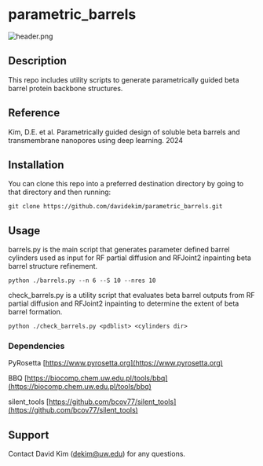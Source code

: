 # parametric_barrels

![header.png](./header.png)

## Description
This repo includes utility scripts to generate parametrically guided beta barrel protein backbone structures.

## Reference
Kim, D.E. et al. Parametrically guided design of soluble beta barrels and transmembrane nanopores using deep learning. 2024

## Installation
You can clone this repo into a preferred destination directory by going to that directory and then running:

`git clone https://github.com/davidekim/parametric_barrels.git`

## Usage
barrels.py is the main script that generates parameter defined barrel cylinders used as input for RF partial diffusion and RFJoint2 inpainting beta barrel structure refinement.

`python ./barrels.py --n 6 --S 10 --nres 10`

check_barrels.py is a utility script that evaluates beta barrel outputs from RF partial diffusion and RFJoint2 inpainting to determine the extent of beta barrel formation.

`python ./check_barrels.py <pdblist> <cylinders dir>`

### Dependencies
PyRosetta [https://www.pyrosetta.org](https://www.pyrosetta.org)

BBQ [https://biocomp.chem.uw.edu.pl/tools/bbq](https://biocomp.chem.uw.edu.pl/tools/bbq)

silent_tools [https://github.com/bcov77/silent_tools](https://github.com/bcov77/silent_tools)

## Support
Contact David Kim (dekim@uw.edu) for any questions.


